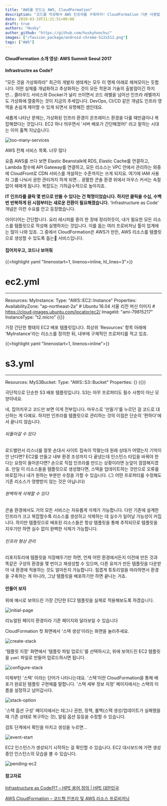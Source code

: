 ```yaml
---
title: "AWS를 만드는 AWS, CloudFormation"
description: "코드를 작성해서 AWS 인프라를 구축하자! CloudFormation 기본 사용법 소개"
date: 2019-03-19T11:21:51+09:00
draft: true
authors: "Husky"
author_github: "https://github.com/huskyhoochu/"
images: ["/favicon_package/android-chrome-512x512.png"]
tags: ["AWS"]
---
```


#### CloudFormation 소개 영상: AWS Summit Seoul 2017

<!-- {{<youtube DpkB38n7Yv4>}} -->

#### Infrastructre as Code?

"모든 것을 가상화하라" 최근의 개발자 생태계는 모두 이 명제 아래로 헤쳐모이는 듯합니다. 어떤 실체를 개념화하고 추상화하는 것이 모든 학문과 기술의 출발점이긴 하지만... 클라우드 서비스와 Docker가 널리 쓰이면서 코드 레벨을 넘어선 인프라 레벨까지도 가상화에 열중하는 것이 지금의 추세입니다. DevOps, CI/CD 같은 개념도 인프라 영역을 손쉽게 제어할 수 있게 되면서 유명해진 셈인데요.

새롭게 나타난 문제는, 가상화된 인프라 환경이 온프레미스 환경을 다룰 때만큼이나 복잡해졌다는 것입니다. EC2 하나 띄우면서 '서버 배포가 간단해졌어!' 라고 말하는 시대는 이미 훌쩍 지났습니다.

![too-many-services](/introduce-cloudformation/too-many-services.png)

<p class="caption">AWS 전체 서비스 목록. 너무 많다</p>

요즘 AWS를 쓰다 보면 Elastic Beanstalk에 RDS, Elastic Cache를 연결하고, Lambda 함수에 API Gateway를 연결하고, 모든 리소스는 VPC 안에서 관리하는 와중에 CloudFront로 CDN 서비스를 개설하는 수준까지는 쓰게 되지요. 여기에 IAM 사용자 그룹 나눠서 권한 관리까지 하게 되면... 광활한 콘솔 환경 위에서 마우스 커서는 속절없이 헤매게 됩니다. 복잡도는 기하급수적으로 높아지죠.

**IT 인프라를 클릭 몇 번으로 만들 수 있다는 건 혁명이었습니다. 하지만 클릭을 수십, 수백 번 반복하게 된 시점부터는 새로운 전환이 필요해졌습니다.** 'Infrastructure as Code' 개념은 이런 수요를 안고 등장했습니다.

아이디어는 간단합니다. 요리 레시피를 종이 한 장에 정리하듯이, 내가 필요한 모든 리소스를 템플릿으로 작성해 실행하자는 것입니다. 이를 돕는 여러 프로비저닝 툴이 업계에는 많이 나와 있죠. 그 중에서 CloudFormation은 AWS가 만든, AWS 리소스를 템플릿으로 생성할 수 있도록 돕는 서비스입니다.


#### 집어치우고, 코드나 보여줘

{{<highlight yaml "linenostart=1, linenos=inline, hl_lines=3">}}
# ec2.yml
---
Resources:
  MyInstance:
    Type: "AWS::EC2::Instance"
    Properties:
      AvailabilityZone: "ap-northeast-2a"
      # Ubuntu 16.04 서울 리전 머신 이미지
      # https://cloud-images.ubuntu.com/locator/ec2/
      ImageId: "ami-79815217"
      InstanceType: "t2.micro"
{{</highlight>}}

가장 간단한 형태의 EC2 배포 템플릿입니다. 최상위 'Resources' 항목 아래에 'MyInstance'라는 리소스를 정의한 뒤, 내부에 구체적인 프로퍼티를 적고 있죠.

{{<highlight yaml "linenostart=1, linenos=inline">}}
# s3.yml
---
Resources:
  MyS3Bucket:
    Type: "AWS::S3::Bucket"
    Properties: {}
{{</highlight>}}

극단적으로 단순한 S3 배포 템플릿입니다. S3는 아무 프로퍼티도 필수 사항이 아닌 모양이네요.

네, 집어치우고 코드만 보면 이게 전부입니다. 마우스로 '만들기'를 누르던 걸 코드로 대신하는 게 다예요. 하지만 인프라를 템플릿으로 관리하는 것의 이점은 단순히 '편하다'에서 끝나지 않습니다.

###### 되돌아갈 수 있다

로드밸런서 리스너를 잘못 손대서 사이트 접속이 막혔는데 원래 상태가 어땠는지 기억이 안 난다면? EC2를 만들고 내부 환경 조성까지 다 끝냈는데 인스턴스 타입을 바꿔야 한다는 요청이 들어온다면? 손으로 직접 인프라를 만드는 상황이라면 눈앞이 깜깜해지겠죠. 만일 이 리소스들을 템플릿으로 생성했다면, 스택을 업데이트하는 것만으로 오류를 바로잡거나 내가 원하는 부분만 수정을 가할 수 있습니다. (그 어떤 프로퍼티를 수정해도 기존 리소스가 영향받지 않는 것은 아닙니다) 

###### 완벽하게 삭제할 수 있다

콘솔 환경에서도 거의 모든 서비스는 자유롭게 삭제가 가능합니다. 다만 기존에 설계한 인프라가 크고 복잡할수록 리소스를 생성하고 삭제하는 데 실수가 일어날 가능성이 커집니다. 하지만 템플릿으로 배포된 리소스들은 항상 템플릿을 통해 추적되므로 템플릿을 지우기만 하면 실수 없이 완벽한 삭제가 가능합니다.

###### 인프라 형상 관리

리포지토리에 템플릿을 저장해두기만 하면, 언제 어떤 환경에서든지 이전에 만든 것과 똑같은 구성의 환경을 몇 번이고 재생성할 수 있으며, 다른 유저가 만든 템플릿을 다운받아 내 환경에 적용하는 것도 얼마든지 가능합니다. 힘겹게 튜토리얼을 따라하면서 환경을 구축하는 게 아니라, 그냥 템플릿을 배포하기만 하면 끝나는 거죠.

#### 만들어 보자

위에 예시로 보여드린 가장 간단한 EC2 템플릿을 실제로 적용해보도록 하겠습니다.

![initial-page](/introduce-cloudformation/initial-page.png)
<p class="caption">리뉴얼된 페이지 환경이라 기존 페이지와 달라보일 수 있습니다</p>

CloudFormation 첫 화면에서 '스택 생성'이라는 화면을 눌러주세요.

![create-stack](/introduce-cloudformation/create-stack.png)

'템플릿 지정' 화면에서 '템플릿 파일 업로드'를 선택하시고, 위에 보여드린 EC2 템플릿을 `yaml` 파일로 만들어 업로드하시면 됩니다.

![configure-stack](/introduce-cloudformation/configure-stack.png)

이제부턴 '스택' 이라는 단어가 나타나는데요. '스택'이란 CloudFormation을 통해 배포가 완료된 템플릿 구현체를 말합니다. '스택 세부 정보 지정' 페이지에서는 스택의 이름을 설정하고 넘어갑시다.

![stack-option](/introduce-cloudformation/stack-option.png)

'스택 옵션 구성' 페이지에서는 태그나 권한, 정책, 롤백(스택 생성/업데이트가 실패했을 때 기존 상태로 복구하는 것), 알림 옵션 등등을 수정할 수 있습니다.

검토 단계에서 확인을 마치고 생성을 누르면...

![event-start](/introduce-cloudformation/event-start.png)

EC2 인스턴스가 생성되기 시작하는 걸 확인할 수 있습니다. EC2 대시보드에 가면 생성 중인 인스턴스의 모습을 볼 수 있습니다.

![pending-ec2](/introduce-cloudformation/pending-ec2.png)

#### 참고자료
  
<a href="https://www.hpe.com/kr/ko/what-is/infrastructure-as-code.html" target="_blank" rel="noopener noreferrer">Infrastructure as Code란? – HPE 용어 정의 | HPE 대한민국</a>

<a href="https://aws.amazon.com/ko/cloudformation/" target="_blank" rel="noopener noreferrer">AWS CloudFormation – 코드형 인프라 및 AWS 리소스 프로비저닝</a>


  